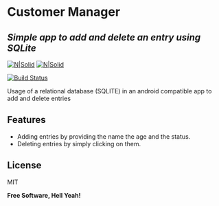 # Customer Manager
## _Simple app to add and delete an entry using SQLite_

[![N|Solid](https://upload.wikimedia.org/wikipedia/commons/3/38/SQLite370.svg)](https://www.sqlite.org/docs.html)
[![N|Solid](https://res.cloudinary.com/dxobgdfyq/image/upload/v1674308371/Android_Logo_PNG_1_j8y89o.png)](https://www.sqlite.org/docs.html)

[![Build Status](https://travis-ci.org/joemccann/dillinger.svg?branch=master)](https://travis-ci.org/joemccann/dillinger)

Usage of a relational database (SQLITE) in an android compatible app to add and delete entries

## Features

- Adding entries by providing the name the age and the status.
- Deleting entries by simply clicking on them.

## License

MIT

**Free Software, Hell Yeah!**
